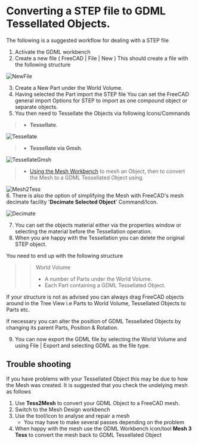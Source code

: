 # Converting a STEP file to GDML Tessellated Objects.

The following is a suggested workflow for dealing with a STEP file
1. Activate the GDML workbench
2. Create a new file ( FreeCAD | File | New )
This should create a file with the following structure

![NewFile](https://github.com/KeithSloan/GDML/wiki/wiki_images/NewFile.jpg)

3. Create a New Part under the World Volume.
4. Having selected the Part import the STEP file
You can set the FreeCAD general import Options for STEP to import as one compound object or separate objects.
5. You then need to Tessellate the Objects via following Icons/Commands
> * **Tessellate**. 

![Tessellate](https://github.com/KeithSloan/GDML/wiki/wiki_images/GDML_Tessellate.svg)
> * **Tessellate via Gmsh**. 

![TessellateGmsh](https://github.com/KeithSloan/GDML/wiki/wiki_images/GDML_Tessellate_Gmsh.svg)

> * [Using the Mesh Workbench](https://github.com/KeithSloan/GDML/wiki/UsingMeshWorkBench) to mesh an Object, then to convert the Mesh to a GDML Tessellated Object using. 

![Mesh2Tess](https://github.com/KeithSloan/GDML/wiki/wiki_images/GDML_Mesh2Tess.svg)  
6. There is also the option of simplifying the Mesh with FreeCAD's mesh decimate facility
'**Decimate Selected Object**' Command/Icon. 

![Decimate](https://github.com/KeithSloan/GDML/wiki/wiki_images/GDML_Decimate.svg) 

7. You can set the objects material either via the properties window or selecting the material before the Tessellation operation.
8. When you are happy with the Tessellation you can delete the original STEP object.

You need to end up with the following structure 
>> World Volume
>> * A number of Parts under the World Volume.
>> * Each Part containing a GDML Tessellated Object.

If your structure is not as advised you can always drag FreeCAD objects around in the Tree View i.e Parts to World Volume,
Tessellated Objects to Parts etc.

If necessary you can alter the position of GDML Tessellated Objects by changing its parent Parts, Position & Rotation.

9. You can now export the GDML file by selecting the World Volume and using File | Export and selecting GDML as the file type. 

## Trouble shooting
If you have problems with your Tessellated Object this may be due to how the Mesh was created.
It is suggested that you check the undelying mesh as follows
1. Use **Tess2Mesh** to convert your GDML Object to a FreeCAD mesh.
2. Switch to the Mesh Design workbench
3. Use the tool/icon to analyse and repair a mesh
   - You may have to make several passes depending on the problem
4. When happy with the mesh use the GDML Workbench icon/tool **Mesh 3 Tess** to convert the mesh back to GDML Tessellated Object